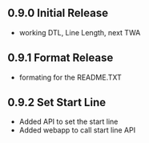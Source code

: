 ## 0.9.0 Initial Release
+ working DTL, Line Length, next TWA
## 0.9.1 Format Release
+ formating for the README.TXT
## 0.9.2 Set Start Line
+ Added API to set the start line
+ Added webapp to call start line API